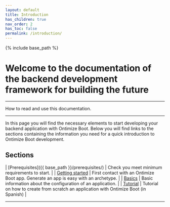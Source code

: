 ```yaml
---
layout: default
title: Introduction
has_children: true
nav_order: 2
has_toc: false
permalink: /introduction/
---
```


{% include base_path %}

# Welcome to the documentation of the backend development framework for building the future

---

How to read and use this documentation.

---

In this page you will find the necessary elements to start developing your backend application with Ontimize Boot. Below you will find links to the sections containing the information you need for a quick introduction to Ontimize Boot development.

## Sections

| [Prerequisites]({{ base_path }}/prerequisites/) | Check you meet minimum requirements to start. |
| [Getting started]({{base_path}}/getting_started/) | First contact with an Ontimize Boot app. Generate an app is easy with an archetype. |
| [Basics]({{base_path}}/basics/) | Basic information about the configuration of an application. |
| [Tutorial]({{base_path}}/tutorial/) | Tutorial on how to create from scratch an application with Ontimize Boot (in Spanish) |

---
